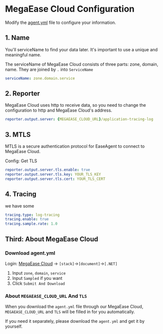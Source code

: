 # MegaEase Cloud Configuration

Modify the [agent.yml](./agent.yml) file to configure your information.

## 1. Name

You'll serviceName to find your data later. It's important to use a unique and meaningful name.

The serviceName of MegaEase Cloud consists of three parts: zone, domain, name. They are joined by `.` into `ServiceName`

```yaml
serviceName: zone.domain.service
```

## 2. Reporter

MegaEase Cloud uses http to receive data, so you need to change the configuration to http and MegaEase Cloud's address.
```yaml
reporter.output.server: {MEGAEASE_CLOUD_URL}/application-tracing-log
```
## 3. MTLS

MTLS is a secure authentication protocol for EaseAgent to connect to MegaEase Cloud.

Config: Get TLS
```yaml
reporter.output.server.tls.enable: true
reporter.output.server.tls.key: YOUR_TLS_KEY
reporter.output.server.tls.cert: YOUR_TLS_CERT
```

## 4. Tracing
we have some
```yaml
tracing.type: log-tracing
tracing.enable: true
tracing.sample.rate: 1.0
```

## Third: About MegaEase Cloud

### Download agent.yml

Login: [MegaEase Cloud](https://cloud.megaease.com/) -> `[stack]`->`[document]`->`[.NET]`

1. Input `zone`, `domain`, `service`
2. Input `Sampled` if you want
3. Click `Submit And Download`

### About `MEGAEASE_CLOUD_URL` And `TLS`
When you download the `agent.yml` file through our MegaEase Cloud, `MEGAEASE_CLOUD_URL` and `TLS` will be filled in for you automatically.

If you need it separately, please download the `agent.yml` and get it by yourself.